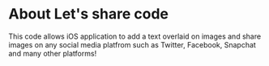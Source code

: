 # About Let's share code
This code allows iOS application to add a text overlaid on images and share images on any social media platfrom such as Twitter, Facebook, Snapchat and many other platforms!
